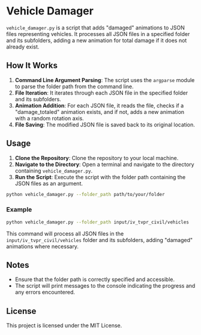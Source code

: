 # Vehicle Damager

`vehicle_damager.py` is a script that adds "damaged" animations to JSON files representing vehicles. It processes all JSON files in a specified folder and its subfolders, adding a new animation for total damage if it does not already exist.

## How It Works

1. **Command Line Argument Parsing**: The script uses the `argparse` module to parse the folder path from the command line.
2. **File Iteration**: It iterates through each JSON file in the specified folder and its subfolders.
3. **Animation Addition**: For each JSON file, it reads the file, checks if a "damage_totaled" animation exists, and if not, adds a new animation with a random rotation axis.
4. **File Saving**: The modified JSON file is saved back to its original location.

## Usage

1. **Clone the Repository**: Clone the repository to your local machine.
2. **Navigate to the Directory**: Open a terminal and navigate to the directory containing `vehicle_damager.py`.
3. **Run the Script**: Execute the script with the folder path containing the JSON files as an argument.

```sh
python vehicle_damager.py --folder_path path/to/your/folder
```

### Example

```sh
python vehicle_damager.py --folder_path input/iv_tvpr_civil/vehicles
```

This command will process all JSON files in the `input/iv_tvpr_civil/vehicles` folder and its subfolders, adding "damaged" animations where necessary.

## Notes

- Ensure that the folder path is correctly specified and accessible.
- The script will print messages to the console indicating the progress and any errors encountered.

## License

This project is licensed under the MIT License.
